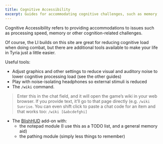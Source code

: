 ```yaml
---
title: Cognitive Accessibility
excerpt: Guides for accommodating cognitive challenges, such as memory, processing speed, etc
---
```


Cognitive Accessibility refers to providing accommodations to issues such as processing speed, memory or other cognition-related challenges.

Of course, the LI builds on this site are great for reducing cognitive load when doing combat, but there are additional tools available to make your life in Tyria just a little easier.

Useful tools:

- Adjust graphics and other settings to reduce visual and auditory noise to lower cognitive processing load (see the other guides)
- Play with noise-isolating headphones so external stimuli is reduced
- The `/wiki` command.
> Enter this in the chat field, and it will open the game’s wiki in your web browser. If you provide text, it’ll go to that page directly (e.g. `/wiki Sunrise`. You can even shift click to paste a chat code for an item and that works too: `/wiki [&abcdefghi]`
- The [BlishHUD](https://blishhud.com) add-on with:
  - the notepad module (I use this as a TODO list, and a general memory aid)
  - the pathing module (simply less things to remember)
    
